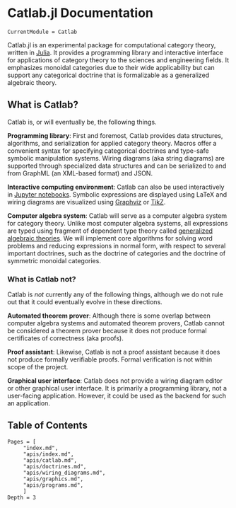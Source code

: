 # Catlab.jl Documentation

```@meta
CurrentModule = Catlab
```

Catlab.jl is an experimental package for computational category theory, written
in [Julia](https://julialang.org). It provides a programming library and
interactive interface for applications of category theory to the sciences and
engineering fields. It emphasizes monoidal categories due to their wide
applicability but can support any categorical doctrine that is formalizable as a
generalized algebraic theory.

## What is Catlab?

Catlab is, or will eventually be, the following things.

**Programming library**: First and foremost, Catlab provides data structures,
algorithms, and serialization for applied category theory. Macros offer a
convenient syntax for specifying categorical doctrines and type-safe symbolic
manipulation systems. Wiring diagrams (aka string diagrams) are supported
through specialized data structures and can be serialized to and from GraphML
(an XML-based format) and JSON.

**Interactive computing environment**: Catlab can also be used interactively in
[Jupyter notebooks](http://jupyter.org). Symbolic expressions are displayed
using LaTeX and wiring diagrams are visualized using
[Graphviz](http://www.graphviz.org) or [TikZ](https://www.ctan.org/pkg/pgf).

**Computer algebra system**: Catlab will serve as a computer algebra system for
category theory. Unlike most computer algebra systems, all expressions are typed
using fragment of dependent type theory called [generalized algebraic
theories](https://ncatlab.org/nlab/show/generalized+algebraic+theory). We will
implement core algorithms for solving word problems and reducing expressions in
normal form, with respect to several important doctrines, such as the doctrine
of categories and the doctrine of symmetric monoidal categories.

### What is Catlab not?

Catlab is *not* currently any of the following things, although we do not rule
out that it could eventually evolve in these directions.

**Automated theorem prover**: Although there is some overlap between computer
algebra systems and automated theorem provers, Catlab cannot be considered a
theorem prover because it does not produce formal certificates of correctness
(aka proofs).

**Proof assistant**: Likewise, Catlab is not a proof assistant because it does
not produce formally verifiable proofs. Formal verification is not within scope
of the project.

**Graphical user interface**: Catlab does not provide a wiring diagram editor
or other graphical user interface. It is primarily a programming library, not a
user-facing application. However, it could be used as the backend for such an
application.

## Table of Contents
```@contents
Pages = [
     "index.md",
     "apis/index.md",
     "apis/catlab.md",
     "apis/doctrines.md",
     "apis/wiring_diagrams.md",
     "apis/graphics.md",
     "apis/programs.md",
     ]
Depth = 3
```
